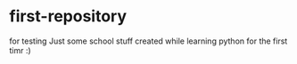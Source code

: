# first-repository
for testing
Just some school stuff created while learning python for the first timr :)
